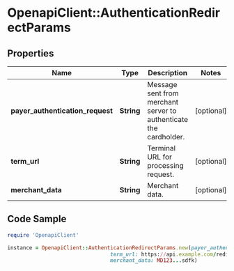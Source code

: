 # OpenapiClient::AuthenticationRedirectParams

## Properties

Name | Type | Description | Notes
------------ | ------------- | ------------- | -------------
**payer_authentication_request** | **String** | Message sent from merchant server to authenticate the cardholder. | [optional] 
**term_url** | **String** | Terminal URL for processing request. | [optional] 
**merchant_data** | **String** | Merchant data. | [optional] 

## Code Sample

```ruby
require 'OpenapiClient'

instance = OpenapiClient::AuthenticationRedirectParams.new(payer_authentication_request: c7fb83b8ag...73t4a827t4af8738a,
                                 term_url: https://api.example.com/redirectToAcs,
                                 merchant_data: MD123...sdfk)
```


